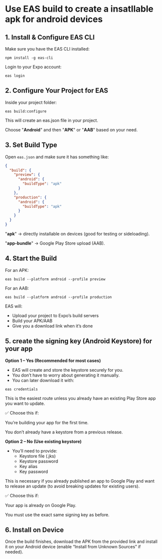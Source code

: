 # Use EAS build to create a insatllable apk for android devices

## 1. Install & Configure EAS CLI

Make sure you have the EAS CLI installed:

`npm install -g eas-cli`

Login to your Expo account:

`eas login`

## 2. Configure Your Project for EAS

Inside your project folder:

`eas build:configure`

This will create an eas.json file in your project.

Choose "**Android**" and then "**APK**" or "**AAB**" based on your need.

## 3. Set Build Type

Open `eas.json` and make sure it has something like:

```json
{
  "build": {
    "preview": {
      "android": {
        "buildType": "apk"
      }
    },
    "production": {
      "android": {
        "buildType": "apk"
      }
    }
  }
}
```

"**apk**" → directly installable on devices (good for testing or sideloading).

"**app-bundle**" → Google Play Store upload (AAB).

## 4. Start the Build

For an APK:

`eas build --platform android --profile preview`

For an AAB:

`eas build --platform android --profile production`

EAS will:

- Upload your project to Expo’s build servers
- Build your APK/AAB
- Give you a download link when it’s done

## 5. create the signing key (Android Keystore) for your app

**Option 1 – Yes (Recommended for most cases)**

- EAS will create and store the keystore securely for you.
- You don’t have to worry about generating it manually.
- You can later download it with:

`eas credentials`

This is the easiest route unless you already have an existing Play Store app you want to update.

✅ Choose this if:

You’re building your app for the first time.

You don’t already have a keystore from a previous release.

**Option 2 – No (Use existing keystore)**

- You’ll need to provide:
  - Keystore file (.jks)
  - Keystore password
  - Key alias
  - Key password

This is necessary if you already published an app to Google Play and want to release an update (to avoid breaking updates for existing users).

✅ Choose this if:

Your app is already on Google Play.

You must use the exact same signing key as before.

## 6. Install on Device

Once the build finishes, download the APK from the provided link and install it on your Android device (enable “Install from Unknown Sources” if needed).
